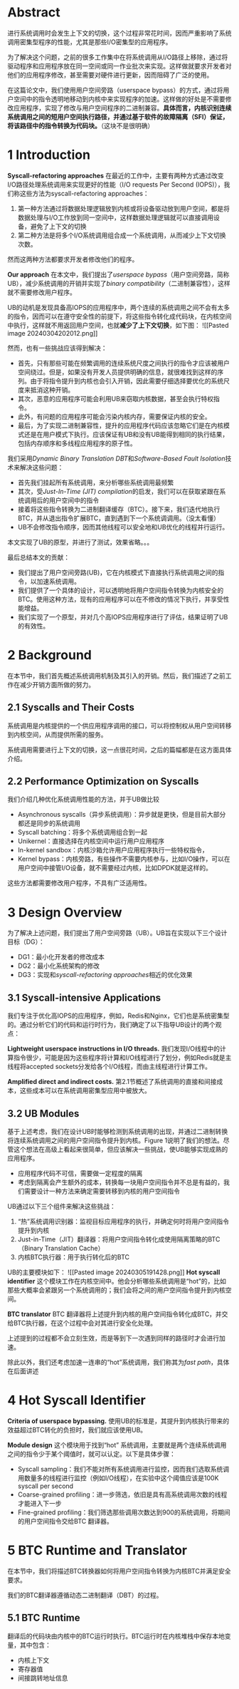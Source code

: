 # Abstract
进行系统调用时会发生上下文的切换，这个过程非常花时间，因而严重影响了系统调用密集型程序的性能，尤其是那些I/O密集型的应用程序。

为了解决这个问题，之前的很多工作集中在将系统调用从I/O路径上移除，通过将驱动程序和应用程序放在同一空间或同一作业批次来实现。这样做就要求开发者对他们的应用程序修改，甚至需要对硬件进行更新，因而阻碍了广泛的使用。

在这篇论文中，我们使用用户空间旁路（userspace bypass）的方式，通过将用户空间中的指令透明地移动到内核中来实现程序的加速。这样做的好处是不需要修改应用程序，实现了修改与用户空间程序的二进制兼容。**具体而言，内核识别连续系统调用之间的短用户空间执行路径，并通过基于软件的故障隔离（SFI）保证，将该路径中的指令转换为代码块。**（这块不是很明确）

# 1 Introduction
**Syscall-refactoring approaches**
在最近的工作中，主要有两种方式通过改变I/O路径处理系统调用来实现更好的性能（I/O requests Per Second (IOPS)），我们称这些方法为syscall-refactoring approaches：
1. 第一种方法通过将数据处理逻辑放到内核或将设备驱动放到用户空间，都是将数据处理与I/O工作放到同一空间中，这样数据处理逻辑就可以直接调用设备，避免了上下文的切换
2. 第二种方法是将多个I/O系统调用组合成一个系统调用，从而减少上下文切换次数。

然而这两种方法都要求开发者修改他们的程序。

**Our approach**
在本文中，我们提出了*userspace bypass*（用户空间旁路，简称UB），减少系统调用的开销并实现了*binary compatibility*（二进制兼容性），这样就不需要修改用户程序。

UB的动机是发现具备高IOPS的应用程序中，两个连续的系统调用之间不会有太多的指令，因而可以在遵守安全性的前提下，将这些指令转化成代码块，在内核空间中执行，这样就不用返回用户空间，也就**减少了上下文切换**，如下图：
![[Pasted image 20240304202012.png]]

然而，也有一些挑战应该得到解决：
- 首先，只有那些可能在频繁调用的连续系统尺度之间执行的指令才应该被用户空间绕过。但是，如果没有开发人员提供明确的信息，就很难找到这样的序列。由于将指令提升到内核也会引入开销，因此需要仔细选择要优化的系统尺度来抵消这种开销。
- 其次，恶意的应用程序可能会利用UB来窃取内核数据，甚至会执行特权指令。
- 此外，有问题的应用程序可能会污染内核内存，需要保证内核的安全。
- 最后，为了实现二进制兼容性，提升的应用程序代码应该忽略它们是在内核模式还是在用户模式下执行。应该保证有UB和没有UB能得到相同的执行结果，包括内存顺序和多线程应用程序的原子性。

我们采用*Dynamic Binary Translation DBT*和*Software-Based Fault Isolation*技术来解决这些问题：
- 首先我们挂起所有系统调用，来分析哪些系统调用最频繁
- 其次，受*Just-In-Time (JIT) compilation*的启发，我们可以在获取紧跟在系统调用后的用户空间中的指令
- 接着将这些指令转换为二进制翻译缓存（BTC）。接下来，我们迭代地执行BTC，并从退出指令扩展BTC，直到遇到下一个系统调调用。（没太看懂）
- UB不会修改指令顺序，因而其他线程可以安全地和UB优化的线程并行运行。

本文实现了UB的原型，并进行了测试，效果省略。。。

最后总结本文的贡献：
- 我们提出了用户空间旁路(UB)，它在内核模式下直接执行系统调用之间的指令，以加速系统调用。
- 我们提供了一个具体的设计，可以透明地将用户空间指令转换为内核安全的BTC。使用这种方法，现有的应用程序可以在不修改的情况下执行，并享受性能增益。
- 我们实现了一个原型，并对几个高IOPS应用程序进行了评估，结果证明了UB的有效性。

# 2 Background
在本节中，我们首先概述系统调用机制及其引入的开销。然后，我们描述了之前工作在减少开销方面所做的努力。

## 2.1 Syscalls and Their Costs
系统调用是内核提供的一个供应用程序调用的接口，可以将控制权从用户空间转移到内核空间，从而提供所需的服务。

系统调用需要进行上下文的切换，这一点很花时间，之后的篇幅都是在这方面具体介绍。

## 2.2 Performance Optimization on Syscalls
我们介绍几种优化系统调用性能的方法，并于UB做比较
- Asynchronous syscalls（异步系统调用）：异步就是更快，但是目前大部分都还是同步的系统调用
- Syscall batching：将多个系统调用组合到一起
- Unikernel：直接选择在内核空间中运行用户应用程序
- In-kernel sandbox：内核沙箱允许用户应用程序执行一些特权指令，
- Kernel bypass：内核旁路，有些操作不需要内核参与，比如I/O操作，可以在用户空间中接管I/O设备，就不需要经过内核，比如DPDK就是这样的。

这些方法都需要修改用户程序，不具有广泛适用性。

# 3 Design Overview
为了解决上述问题，我们提出了用户空间旁路（UB）。UB旨在实现以下三个设计目标（DG）：
- DG1：最小化开发者的修改成本
- DG2：最小化系统架构的修改
- DG3：实现和*syscall-refactoring approaches*相近的优化效果

## 3.1 Syscall-intensive Applications
我们专注于优化高IOPS的应用程序，例如，Redis和Nginx，它们也是系统密集型的。通过分析它们的代码和运行时行为，我们确定了以下指导UB设计的两个观点：

**Lightweight userspace instructions in I/O threads.**
我们发现I/O线程中的计算指令很少，可能是因为这些程序将计算和I/O线程进行了划分，例如Redis就是主线程将accepted sockets分发给各个I/O线程，而由主线程进行计算工作。

**Amplified direct and indirect costs.**
第2.1节概述了系统调用的直接和间接成本，这些成本可以在系统调用密集型应用中被放大。

## 3.2 UB Modules
基于上述考虑，我们在设计UB时能够检测到系统调用的出现，并通过二进制转换将连续系统调用之间的用户空间指令提升到内核。Figure 1说明了我们的想法。尽管这个想法在高级上看起来很简单，但应该解决一些挑战，使UB能够实现成熟的应用程序。
- 应用程序代码不可信，需要做一定程度的隔离
- 考虑到隔离会产生额外的成本，转换每一块用户空间指令并不总是有益的，我们需要设计一种方法来确定需要转移到内核的用户空间指令

UB通过以下三个组件来解决这些挑战：
1. “热”系统调用识别器：监视目标应用程序的执行，并确定何时将用户空间指令提升到内核
2. Just-in-Time（JIT）翻译器：将用户空间指令转化成使用隔离策略的BTC（Binary Translation Cache）
3. 内核BTC执行器：用于执行转化后的BTC

UB的主要模块如下：
![[Pasted image 20240305191428.png]]
**Hot syscall identifier**
这个模块工作在内核空间中。他会分析哪些系统调用是“hot”的，比如那些大概率会紧跟另一个系统调用的；我们会将之间的用户空间指令提升到内核空间。

**BTC translator**
BTC 翻译器将上述提升到内核的用户空间指令转化成BTC，并交给BTC执行器，在这个过程中会对其进行安全化处理。

上述提到的过程都不会立刻生效，而是等到下一次遇到同样的路径时才会进行加速。

除此以外，我们还考虑加速一连串的“hot”系统调用，我们称其为*fast path*，具体在后面讲述

# 4 Hot Syscall Identifier
**Criteria of userspace bypassing.**
使用UB的标准是，其提升到内核执行带来的效益超过BTC转化的负担时，我们就应该使用UB。

**Module design**
这个模块用于找到“hot” 系统调用，主要就是两个连续系统调用之间的指令少于某个阈值时，就可以认定。以下是具体步骤：
- Syscall sampling：我们不能对所有系统调用进行监控，因而我们选取系统调用数量多的线程进行监控（例如I/O线程），在实验中这个阈值应该是100K syscall per second
- Coarse-grained profiling：进一步筛选，依旧是具有高系统调用次数的线程才能进入下一步
- Fine-grained profiling：我们筛选那些调用次数达到900的系统调用，将期间的用户空间指令交给BTC 翻译器。

# 5 BTC Runtime and Translator
在本节中，我们将描述BTC转换器如何将用户空间指令转换为内核BTC并满足安全要求。

我们的BTC翻译器遵循动态二进制翻译（DBT）的过程。

## 5.1 BTC Runtime
翻译后的代码块由内核中的BTC运行时执行。BTC运行时在内核堆栈中保存本地变量，其中包含：
- 内核上下文
- 寄存器值
- 间接跳转地址信息


